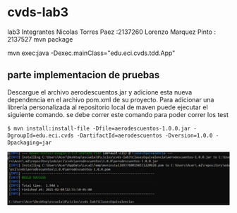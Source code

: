 # cvds-lab3
lab3 
Integrantes 
Nicolas Torres Paez :2137260 
Lorenzo Marquez Pinto : 2137527
 mvn package
 
 mvn exec:java -Dexec.mainClass="edu.eci.cvds.tdd.App"


 ## parte implementacion de pruebas
 Descargue el archivo aerodescuentos.jar y adicione esta nueva dependencia en el archivo pom.xml de su proyecto.
Para adicionar una librería personalizada al repositorio local de maven puede ejecutar el siguiente comando.
se debe correr este comando para poder correr los test
```
$ mvn install:install-file -Dfile=aerodescuentos-1.0.0.jar -DgroupId=edu.eci.cvds -DartifactId=aerodescuentos -Dversion=1.0.0 -Dpackaging=jar
```
![](/imagenes/aerodescuentos.PNG)
